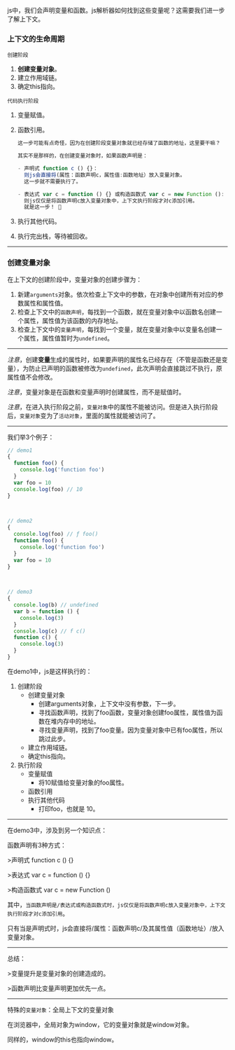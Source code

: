 js中，我们会声明变量和函数。js解析器如何找到这些变量呢？这需要我们进一步了解上下文。



### 上下文的生命周期

`创建阶段`

1. **创建变量对象**。
2. 建立作用域链。
3. 确定this指向。

`代码执行阶段`

1. 变量赋值。

2. 函数引用。

   ```javascript
   这一步可能有点奇怪，因为在创建阶段变量对象就已经存储了函数的地址，这里要干嘛？
   
   其实不是那样的，在创建变量对象时，如果函数声明是：
   
   - 声明式 function c () {}：
     则js会直接将(属性：函数声明c，属性值:函数地址）放入变量对象。
     这一步就不需要执行了。
   
   - 表达式 var c = function () {} 或构造函数式 var c = new Function ():
     则js仅仅是将函数声明c放入变量对象中，上下文执行阶段才对c添加引用。
     就是这一步！ 👱‍
   ```

3. 执行其他代码。

4. 执行完出栈，等待被回收。

------

### 创建变量对象

在上下文的创建阶段中，变量对象的创建步骤为：

1. 新建`arguments`对象。依次检查上下文中的参数，在对象中创建所有对应的参数属性和属性值。
2. 检查上下文中的`函数声明`，每找到一个函数，就在变量对象中以函数名创建一个属性，属性值为该函数的内存地址。
3. 检查上下文中的`变量声明`，每找到一个变量，就在变量对象中以变量名创建一个属性，属性值暂时为`undefined`。

------

*注意*，创建**变量**生成的属性时，如果要声明的属性名已经存在（不管是函数还是变量），为防止已声明的函数被修改为`undefined`，此次声明会直接跳过不执行，原属性值不会修改。

*注意*，变量对象是在函数和变量声明时创建属性，而不是赋值时。

*注意*，在进入执行阶段之前，`变量对象`中的属性不能被访问。但是进入执行阶段后，`变量对象`变为了`活动对象`，里面的属性就能被访问了。

------

我们举3个例子：

```javascript
// demo1
{
  function foo() {
    console.log('function foo')
  }
  var foo = 10
  console.log(foo) // 10
}

 

// demo2
{
  console.log(foo) // ƒ foo()
  function foo() {
    console.log('function foo')
  }
  var foo = 10
}

 

// demo3
{
  console.log(b) // undefined
  var b = function () {
    console.log(3)
  }
  console.log(c) // f c()
  function c() {
    console.log(3)
  }
}
```



在demo1中，js是这样执行的：

1. 创建阶段
   - 创建变量对象
     - 创建arguments对象，上下文中没有参数，下一步。
     - 寻找函数声明，找到了foo函数，变量对象创建foo属性，属性值为函数在堆内存中的地址。
     - 寻找变量声明，找到了foo变量。因为变量对象中已有foo属性，所以跳过此步。
   - 建立作用域链。
   - 确定this指向。
2. 执行阶段
   - 变量赋值
     - 将10赋值给变量对象的foo属性。
   - 函数引用
   - 执行其他代码
     - 打印foo，也就是 10。

------

在demo3中，涉及到另一个知识点：

函数声明有3种方式：

\>声明式 function c () {}

\>表达式 var c = function () {}

\>构造函数式 var c = new Function ()

其中，`当函数声明是/表达式或构造函数式时，js仅仅是将函数声明c放入变量对象中，上下文执行阶段才对c添加引用`。

只有当是声明式时，js会直接将/属性：函数声明c/及其属性值（函数地址）/放入变量对象。

------

总结：

\>变量提升是变量对象的创建造成的。

\>函数声明比变量声明更加优先一点。

 

------

特殊的`变量对象`：全局上下文的变量对象

在浏览器中，全局对象为window，它的变量对象就是window对象。

同样的，window的this也指向window。